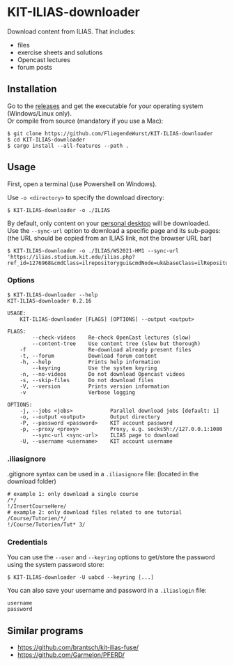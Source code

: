 # KIT-ILIAS-downloader

Download content from ILIAS. That includes:

* files
* exercise sheets and solutions
* Opencast lectures
* forum posts

## Installation

Go to the [releases](../../releases) and get the executable for your operating system (Windows/Linux only).  
Or compile from source (mandatory if you use a Mac):
```
$ git clone https://github.com/FliegendeWurst/KIT-ILIAS-downloader
$ cd KIT-ILIAS-downloader
$ cargo install --all-features --path .
```

## Usage

First, open a terminal (use Powershell on Windows).

Use `-o <directory>` to specify the download directory:

```
$ KIT-ILIAS-downloader -o ./ILIAS
```

By default, only content on your [personal desktop](https://ilias.studium.kit.edu/ilias.php?baseClass=ilPersonalDesktopGUI&cmd=jumpToSelectedItems) will be downloaded.  
Use the `--sync-url` option to download a specific page and its sub-pages: (the URL should be copied from an ILIAS link, not the browser URL bar)

```
$ KIT-ILIAS-downloader -o ./ILIAS/WS2021-HM1 --sync-url 'https://ilias.studium.kit.edu/ilias.php?ref_id=1276968&cmdClass=ilrepositorygui&cmdNode=uk&baseClass=ilRepositoryGUI'
```

### Options

```
$ KIT-ILIAS-downloader --help
KIT-ILIAS-downloader 0.2.16

USAGE:
    KIT-ILIAS-downloader [FLAGS] [OPTIONS] --output <output>

FLAGS:
        --check-videos    Re-check OpenCast lectures (slow)
        --content-tree    Use content tree (slow but thorough)
    -f                    Re-download already present files
    -t, --forum           Download forum content
    -h, --help            Prints help information
        --keyring         Use the system keyring
    -n, --no-videos       Do not download Opencast videos
    -s, --skip-files      Do not download files
    -V, --version         Prints version information
    -v                    Verbose logging

OPTIONS:
    -j, --jobs <jobs>            Parallel download jobs [default: 1]
    -o, --output <output>        Output directory
    -P, --password <password>    KIT account password
    -p, --proxy <proxy>          Proxy, e.g. socks5h://127.0.0.1:1080
        --sync-url <sync-url>    ILIAS page to download
    -U, --username <username>    KIT account username
```

### .iliasignore

.gitignore syntax can be used in a `.iliasignore` file: (located in the download folder)
```ignore
# example 1: only download a single course
/*/
!/InsertCourseHere/
# example 2: only download files related to one tutorial
/Course/Tutorien/*/
!/Course/Tutorien/Tut* 3/
```

### Credentials

You can use the `--user` and `--keyring` options to get/store the password using the system password store:
```
$ KIT-ILIAS-downloader -U uabcd --keyring [...]
```

You can also save your username and password in a `.iliaslogin` file:
```
username
password
```

## Similar programs

- https://github.com/brantsch/kit-ilias-fuse/
- https://github.com/Garmelon/PFERD/
